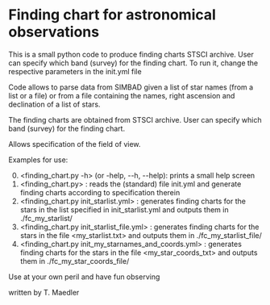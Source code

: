 # Finding chart for astronomical observations
This is a small python code to produce finding charts
STSCI archive. User can specify which band (survey) for the finding chart.
To run it, change the respective parameters in the init.yml file

Code allows to parse data from SIMBAD given a list of star names (from a list or a file) or
from a file containing the names, right ascension and declination of a list of stars.

The finding charts are obtained from STSCI archive. User can specify which band (survey) for the finding chart. 

Allows specification of the field of view.

Examples for use:

0) <finding_chart.py -h> (or -help, --h, --help): prints a small help screen
1) <finding_chart.py> : 
   reads the (standard) file init.yml and generate finding charts according to specification therein
2) <finding_chart.py init_starlist.yml> : 
   generates finding charts for the stars in the list specified in init_starlist.yml and outputs them in ./fc_my_starlist/
3) <finding_chart.py init_starlist_file.yml> : 
   generates finding charts for the stars in the file <my_starlist.txt> and outputs them in ./fc_my_starlist_file/
4) <finding_chart.py init_my_starnames_and_coords.yml> : 
   generates finding charts for the stars in the file <my_star_coords_txt> and outputs them in ./fc_my_star_coords_file/
   
Use at your own peril and have fun observing

written by T. Maedler
